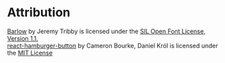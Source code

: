 # Attribution
<a href="https://fonts.google.com/specimen/Barlow">Barlow</a> by Jeremy Tribby is licensed under the <a href="https://scripts.sil.org/cms/scripts/page.php?item_id=OFL_web">SIL Open Font License, Version 1.1.</a><br>
<a href="https://github.com/mleko/react-hamburger-button">react-hamburger-button</a> by Cameron Bourke, Daniel Król is licensed under the <a href="https://github.com/mleko/react-hamburger-button/blob/master/LICENSE.md">MIT License</a>
